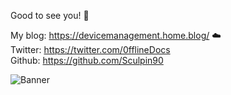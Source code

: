 Good to see you! :mage:

My blog: https://devicemanagement.home.blog/ :cloud:   
Twitter: https://twitter.com/0fflineDocs  
Github: https://github.com/Sculpin90      
  
  
   
  
  
  
  
  
![Banner](https://raw.githubusercontent.com/Sculpin90/Rykostars/master/Banner50percent.png?token=AGB3E5PKJJAOXWH3QO4CLES7D2OYQ)

<!--
**Sculpin90/Sculpin90** is a ✨ _special_ ✨ repository because its `README.md` (this file) appears on your GitHub profile.
--!>
